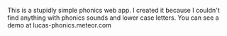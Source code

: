 This is a stupidly simple phonics web app.
I created it because I couldn't find anything with phonics sounds and lower case letters.
You can see a demo at lucas-phonics.meteor.com

